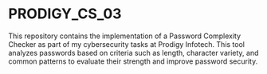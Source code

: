 # PRODIGY_CS_03
This repository contains the implementation of a Password Complexity Checker as part of my cybersecurity tasks at Prodigy Infotech. This tool analyzes passwords based on criteria such as length, character variety, and common patterns to evaluate their strength and improve password security. 
